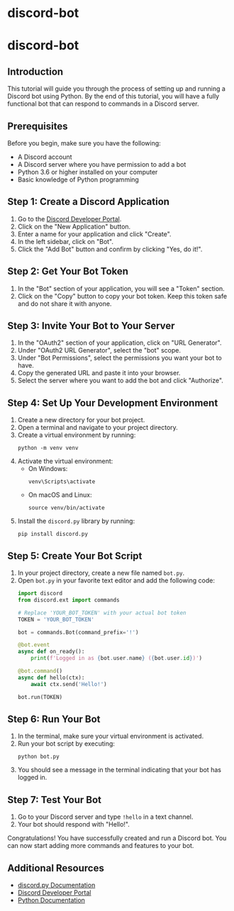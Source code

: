 # discord-bot
# discord-bot

## Introduction
This tutorial will guide you through the process of setting up and running a Discord bot using Python. By the end of this tutorial, you will have a fully functional bot that can respond to commands in a Discord server.

## Prerequisites
Before you begin, make sure you have the following:
- A Discord account
- A Discord server where you have permission to add a bot
- Python 3.6 or higher installed on your computer
- Basic knowledge of Python programming

## Step 1: Create a Discord Application
1. Go to the [Discord Developer Portal](https://discord.com/developers/applications).
2. Click on the "New Application" button.
3. Enter a name for your application and click "Create".
4. In the left sidebar, click on "Bot".
5. Click the "Add Bot" button and confirm by clicking "Yes, do it!".

## Step 2: Get Your Bot Token
1. In the "Bot" section of your application, you will see a "Token" section.
2. Click on the "Copy" button to copy your bot token. Keep this token safe and do not share it with anyone.

## Step 3: Invite Your Bot to Your Server
1. In the "OAuth2" section of your application, click on "URL Generator".
2. Under "OAuth2 URL Generator", select the "bot" scope.
3. Under "Bot Permissions", select the permissions you want your bot to have.
4. Copy the generated URL and paste it into your browser.
5. Select the server where you want to add the bot and click "Authorize".

## Step 4: Set Up Your Development Environment
1. Create a new directory for your bot project.
2. Open a terminal and navigate to your project directory.
3. Create a virtual environment by running:
   ```
   python -m venv venv
   ```
4. Activate the virtual environment:
   - On Windows:
     ```
     venv\Scripts\activate
     ```
   - On macOS and Linux:
     ```
     source venv/bin/activate
     ```
5. Install the `discord.py` library by running:
   ```
   pip install discord.py
   ```

## Step 5: Create Your Bot Script
1. In your project directory, create a new file named `bot.py`.
2. Open `bot.py` in your favorite text editor and add the following code:
   ```python
   import discord
   from discord.ext import commands

   # Replace 'YOUR_BOT_TOKEN' with your actual bot token
   TOKEN = 'YOUR_BOT_TOKEN'

   bot = commands.Bot(command_prefix='!')

   @bot.event
   async def on_ready():
       print(f'Logged in as {bot.user.name} ({bot.user.id})')

   @bot.command()
   async def hello(ctx):
       await ctx.send('Hello!')

   bot.run(TOKEN)
   ```

## Step 6: Run Your Bot
1. In the terminal, make sure your virtual environment is activated.
2. Run your bot script by executing:
   ```
   python bot.py
   ```
3. You should see a message in the terminal indicating that your bot has logged in.

## Step 7: Test Your Bot
1. Go to your Discord server and type `!hello` in a text channel.
2. Your bot should respond with "Hello!".

Congratulations! You have successfully created and run a Discord bot. You can now start adding more commands and features to your bot.

## Additional Resources
- [discord.py Documentation](https://discordpy.readthedocs.io/en/stable/)
- [Discord Developer Portal](https://discord.com/developers/applications)
- [Python Documentation](https://docs.python.org/3/)